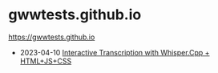 # gwwtests.github.io

https://gwwtests.github.io

* 2023-04-10 [Interactive Transcription with Whisper.Cpp + HTML+JS+CSS](23/stt/test04_punct.html)
